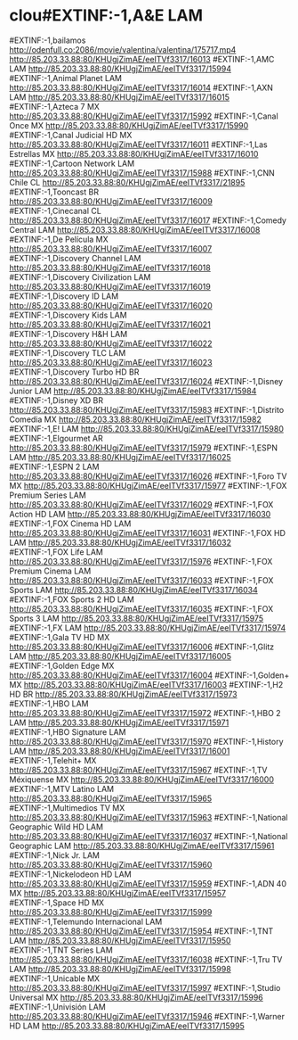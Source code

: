 # clou#EXTINF:-1,A&E LAM
#EXTINF:-1,bailamos
http://odenfull.co:2086/movie/valentina/valentina/175717.mp4
http://85.203.33.88:80/KHUgjZimAE/eeITVf3317/16013
#EXTINF:-1,AMC LAM
http://85.203.33.88:80/KHUgjZimAE/eeITVf3317/15994
#EXTINF:-1,Animal Planet LAM
http://85.203.33.88:80/KHUgjZimAE/eeITVf3317/16014
#EXTINF:-1,AXN LAM
http://85.203.33.88:80/KHUgjZimAE/eeITVf3317/16015
#EXTINF:-1,Azteca 7 MX
http://85.203.33.88:80/KHUgjZimAE/eeITVf3317/15992
#EXTINF:-1,Canal Once MX
http://85.203.33.88:80/KHUgjZimAE/eeITVf3317/15990
#EXTINF:-1,Canal Judicial HD MX
http://85.203.33.88:80/KHUgjZimAE/eeITVf3317/16011
#EXTINF:-1,Las Estrellas MX
http://85.203.33.88:80/KHUgjZimAE/eeITVf3317/16010
#EXTINF:-1,Cartoon Network LAM
http://85.203.33.88:80/KHUgjZimAE/eeITVf3317/15988
#EXTINF:-1,CNN Chile CL
http://85.203.33.88:80/KHUgjZimAE/eeITVf3317/21895
#EXTINF:-1,Tooncast BR
http://85.203.33.88:80/KHUgjZimAE/eeITVf3317/16009
#EXTINF:-1,Cinecanal CL
http://85.203.33.88:80/KHUgjZimAE/eeITVf3317/16017
#EXTINF:-1,Comedy Central LAM
http://85.203.33.88:80/KHUgjZimAE/eeITVf3317/16008
#EXTINF:-1,De Película MX
http://85.203.33.88:80/KHUgjZimAE/eeITVf3317/16007
#EXTINF:-1,Discovery Channel LAM
http://85.203.33.88:80/KHUgjZimAE/eeITVf3317/16018
#EXTINF:-1,Discovery Civilization LAM
http://85.203.33.88:80/KHUgjZimAE/eeITVf3317/16019
#EXTINF:-1,Discovery ID LAM
http://85.203.33.88:80/KHUgjZimAE/eeITVf3317/16020
#EXTINF:-1,Discovery Kids LAM
http://85.203.33.88:80/KHUgjZimAE/eeITVf3317/16021
#EXTINF:-1,Discovery H&H LAM
http://85.203.33.88:80/KHUgjZimAE/eeITVf3317/16022
#EXTINF:-1,Discovery TLC LAM
http://85.203.33.88:80/KHUgjZimAE/eeITVf3317/16023
#EXTINF:-1,Discovery Turbo HD BR
http://85.203.33.88:80/KHUgjZimAE/eeITVf3317/16024
#EXTINF:-1,Disney Junior LAM
http://85.203.33.88:80/KHUgjZimAE/eeITVf3317/15984
#EXTINF:-1,Disney XD BR
http://85.203.33.88:80/KHUgjZimAE/eeITVf3317/15983
#EXTINF:-1,Distrito Comedia MX
http://85.203.33.88:80/KHUgjZimAE/eeITVf3317/15982
#EXTINF:-1,E! LAM
http://85.203.33.88:80/KHUgjZimAE/eeITVf3317/15980
#EXTINF:-1,Elgourmet AR
http://85.203.33.88:80/KHUgjZimAE/eeITVf3317/15979
#EXTINF:-1,ESPN LAM
http://85.203.33.88:80/KHUgjZimAE/eeITVf3317/16025
#EXTINF:-1,ESPN 2 LAM
http://85.203.33.88:80/KHUgjZimAE/eeITVf3317/16026
#EXTINF:-1,Foro TV MX
http://85.203.33.88:80/KHUgjZimAE/eeITVf3317/15977
#EXTINF:-1,FOX Premium Series LAM
http://85.203.33.88:80/KHUgjZimAE/eeITVf3317/16029
#EXTINF:-1,FOX Action HD LAM
http://85.203.33.88:80/KHUgjZimAE/eeITVf3317/16030
#EXTINF:-1,FOX Cinema HD LAM
http://85.203.33.88:80/KHUgjZimAE/eeITVf3317/16031
#EXTINF:-1,FOX HD LAM
http://85.203.33.88:80/KHUgjZimAE/eeITVf3317/16032
#EXTINF:-1,FOX Life LAM
http://85.203.33.88:80/KHUgjZimAE/eeITVf3317/15976
#EXTINF:-1,FOX Premium Cinema LAM
http://85.203.33.88:80/KHUgjZimAE/eeITVf3317/16033
#EXTINF:-1,FOX Sports LAM
http://85.203.33.88:80/KHUgjZimAE/eeITVf3317/16034
#EXTINF:-1,FOX Sports 2 HD LAM
http://85.203.33.88:80/KHUgjZimAE/eeITVf3317/16035
#EXTINF:-1,FOX Sports 3 LAM
http://85.203.33.88:80/KHUgjZimAE/eeITVf3317/15975
#EXTINF:-1,FX LAM
http://85.203.33.88:80/KHUgjZimAE/eeITVf3317/15974
#EXTINF:-1,Gala TV HD MX
http://85.203.33.88:80/KHUgjZimAE/eeITVf3317/16006
#EXTINF:-1,Glitz LAM
http://85.203.33.88:80/KHUgjZimAE/eeITVf3317/16005
#EXTINF:-1,Golden Edge MX
http://85.203.33.88:80/KHUgjZimAE/eeITVf3317/16004
#EXTINF:-1,Golden+ MX
http://85.203.33.88:80/KHUgjZimAE/eeITVf3317/16003
#EXTINF:-1,H2 HD BR
http://85.203.33.88:80/KHUgjZimAE/eeITVf3317/15973
#EXTINF:-1,HBO LAM
http://85.203.33.88:80/KHUgjZimAE/eeITVf3317/15972
#EXTINF:-1,HBO 2 LAM
http://85.203.33.88:80/KHUgjZimAE/eeITVf3317/15971
#EXTINF:-1,HBO Signature LAM
http://85.203.33.88:80/KHUgjZimAE/eeITVf3317/15970
#EXTINF:-1,History LAM
http://85.203.33.88:80/KHUgjZimAE/eeITVf3317/16001
#EXTINF:-1,Telehit+ MX
http://85.203.33.88:80/KHUgjZimAE/eeITVf3317/15967
#EXTINF:-1,TV Méxiquense MX
http://85.203.33.88:80/KHUgjZimAE/eeITVf3317/16000
#EXTINF:-1,MTV Latino LAM
http://85.203.33.88:80/KHUgjZimAE/eeITVf3317/15965
#EXTINF:-1,Multimedios TV MX
http://85.203.33.88:80/KHUgjZimAE/eeITVf3317/15963
#EXTINF:-1,National Geographic Wild HD LAM
http://85.203.33.88:80/KHUgjZimAE/eeITVf3317/16037
#EXTINF:-1,National Geographic LAM
http://85.203.33.88:80/KHUgjZimAE/eeITVf3317/15961
#EXTINF:-1,Nick Jr. LAM
http://85.203.33.88:80/KHUgjZimAE/eeITVf3317/15960
#EXTINF:-1,Nickelodeon HD LAM
http://85.203.33.88:80/KHUgjZimAE/eeITVf3317/15959
#EXTINF:-1,ADN 40 MX
http://85.203.33.88:80/KHUgjZimAE/eeITVf3317/15957
#EXTINF:-1,Space HD MX
http://85.203.33.88:80/KHUgjZimAE/eeITVf3317/15999
#EXTINF:-1,Telemundo Internacional LAM
http://85.203.33.88:80/KHUgjZimAE/eeITVf3317/15954
#EXTINF:-1,TNT LAM
http://85.203.33.88:80/KHUgjZimAE/eeITVf3317/15950
#EXTINF:-1,TNT Series LAM
http://85.203.33.88:80/KHUgjZimAE/eeITVf3317/16038
#EXTINF:-1,Tru TV LAM
http://85.203.33.88:80/KHUgjZimAE/eeITVf3317/15998
#EXTINF:-1,Unicable MX
http://85.203.33.88:80/KHUgjZimAE/eeITVf3317/15997
#EXTINF:-1,Studio Universal MX
http://85.203.33.88:80/KHUgjZimAE/eeITVf3317/15996
#EXTINF:-1,Univisión LAM
http://85.203.33.88:80/KHUgjZimAE/eeITVf3317/15946
#EXTINF:-1,Warner HD LAM
http://85.203.33.88:80/KHUgjZimAE/eeITVf3317/15995
